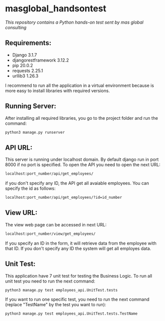 # masglobal_handsontest
_This repository contains a Python hands-on test sent by mas global consulting_


## Requirements:
- Django              3.1.7    
- djangorestframework 3.12.2   
- pip                 20.0.2   
- requests            2.25.1   
- urllib3             1.26.3   

I recommend to run all the application in a virtual environment because is more easy to install libraries with required versions.

## Running Server:

After installing all required libraries, you go to the project folder and run the command:

```sh
python3 manage.py runserver
```

## API URL:

This server is running under localhost domain. By default django run in port 8000 if no port is specified. To open the API you need to open the next URL:

```sh
localhost:port_number/api/get_employees/
```

if you don't specify any ID, the API get all avaiable employees. You can specify the id as follows:

```sh
localhost:port_number/api/get_employees/?id=id_number
```

## View URL:

The view web page can be accessed in next URL:

```sh
localhost:port_number/view/get_employees/
```

If you specify an ID in the form, it will retrieve data from the employee with that ID. If you don't specify any ID the system will get all employes data.

## Unit Test:

This application have 7 unit test for testing the Business Logic. To run all unit test you need to run the next command:

```sh
python3 manage.py test employees_api.UnitTest.tests
```

If you want to run one specific test, you need to run the next command (replace "TestName" by the test you want to run):

```sh
python3 manage.py test employees_api.UnitTest.tests.TestName
```



